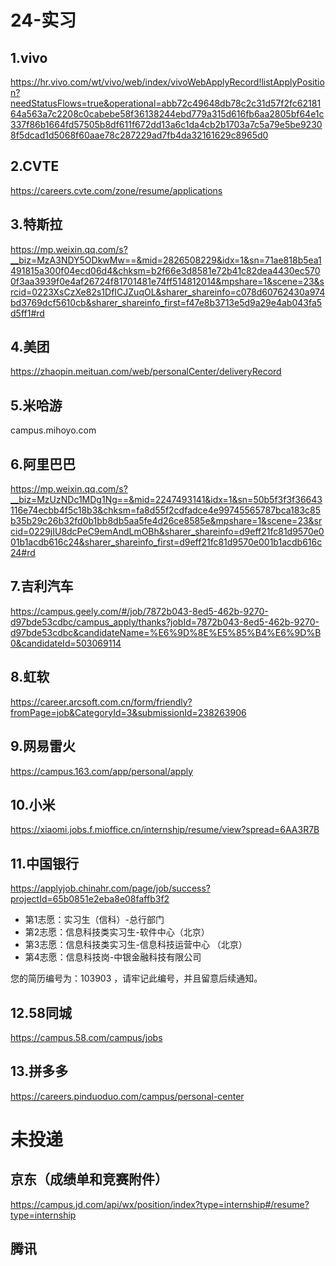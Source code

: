 # 24-实习

## 1.vivo

https://hr.vivo.com/wt/vivo/web/index/vivoWebApplyRecord!listApplyPosition?needStatusFlows=true&operational=abb72c49648db78c2c31d57f2fc6218164a563a7c2208c0cabebe58f36138244ebd779a315d616fb6aa2805bf64e1c337f86b1664fd57505b8df611f672dd13a6c1da4cb2b1703a7c5a79e5be92308f5dcad1d5068f60aae78c287229ad7fb4da32161629c8965d0

## 2.CVTE

https://careers.cvte.com/zone/resume/applications



## 3.特斯拉

https://mp.weixin.qq.com/s?__biz=MzA3NDY5ODkwMw==&mid=2826508229&idx=1&sn=71ae818b5ea1491815a300f04ecd06d4&chksm=b2f66e3d8581e72b41c82dea4430ec5700f3aa3939f0e4af26724f81701481e74ff514812014&mpshare=1&scene=23&srcid=0223XsCzXe82s1DfICJZuqOL&sharer_shareinfo=c078d60762430a974bd3769dcf5610cb&sharer_shareinfo_first=f47e8b3713e5d9a29e4ab043fa5d5ff1#rd



## 4.美团

https://zhaopin.meituan.com/web/personalCenter/deliveryRecord



## 5.米哈游

campus.mihoyo.com

## 6.阿里巴巴

https://mp.weixin.qq.com/s?__biz=MzUzNDc1MDg1Ng==&mid=2247493141&idx=1&sn=50b5f3f3f36643116e74ecbb4f5c18b3&chksm=fa8d55f2cdfadce4e99745565787bca183c85b35b29c26b32fd0b1bb8db5aa5fe4d26ce8585e&mpshare=1&scene=23&srcid=0229jIU8dcPeC9emAndLmOBh&sharer_shareinfo=d9eff21fc81d9570e001b1acdb616c24&sharer_shareinfo_first=d9eff21fc81d9570e001b1acdb616c24#rd



## 7.吉利汽车

https://campus.geely.com/#/job/7872b043-8ed5-462b-9270-d97bde53cdbc/campus_apply/thanks?jobId=7872b043-8ed5-462b-9270-d97bde53cdbc&candidateName=%E6%9D%8E%E5%85%B4%E6%9D%B0&candidateId=503069114



## 8.虹软

https://career.arcsoft.com.cn/form/friendly?fromPage=job&CategoryId=3&submissionId=238263906



## 9.网易雷火

https://campus.163.com/app/personal/apply



## 10.小米

https://xiaomi.jobs.f.mioffice.cn/internship/resume/view?spread=6AA3R7B



## 11.中国银行

https://applyjob.chinahr.com/page/job/success?projectId=65b0851e2eba8e08faffb3f2

- 第1志愿：实习生（信科）-总行部门
- 第2志愿：信息科技类实习生-软件中心（北京）
- 第3志愿：信息科技类实习生-信息科技运营中心 （北京）
- 第4志愿：信息科技岗-中银金融科技有限公司

您的简历编号为：103903 ，请牢记此编号，并且留意后续通知。



## 12.58同城

https://campus.58.com/campus/jobs



## 13.拼多多

https://careers.pinduoduo.com/campus/personal-center





# 未投递

## 京东（成绩单和竞赛附件）

https://campus.jd.com/api/wx/position/index?type=internship#/resume?type=internship

## 腾讯

